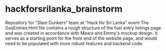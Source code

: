 # hackforsrilanka_brainstorm
Repository for "Slam Dunkers" team at "Hack for Sri Lanka" event
The GasEntries.html file contains a rough structure of the fuel entry listings page and was created in accordance with Meara and Emmy's mockup 
design. It serves as a starting point for the front end of the website page, and would need to be populated with more robust features and 
backend code.
